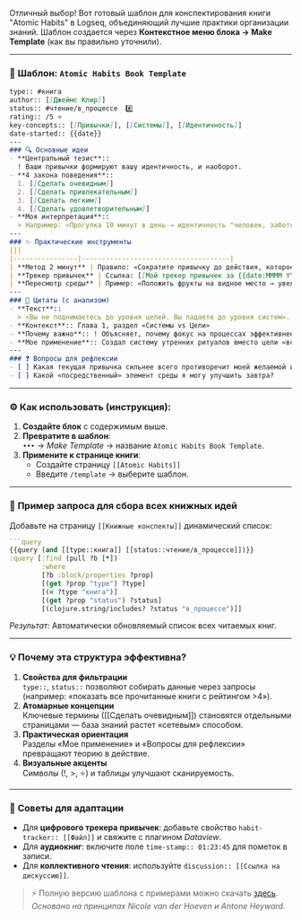 Отличный выбор! Вот готовый шаблон для конспектирования книги "Atomic Habits" в Logseq, объединяющий лучшие практики организации знаний. Шаблон создается через **Контекстное меню блока → Make Template** (как вы правильно уточнили).

---

### 📘 **Шаблон: `Atomic Habits Book Template`**
```markdown
type:: #книга  
author:: [[Джеймс Клир]]  
status:: #чтение/в_процессе  #️⃣  
rating:: /5 ⭐  
key-concepts:: [[Привычки]], [[Системы]], [[Идентичность]]  
date-started:: {{date}}  
---
### 🔍 Основные идеи  
- **Центральный тезис**::  
  ! Ваши привычки формируют вашу идентичность, и наоборот.  
- **4 закона поведения**::  
  1. [[Сделать очевидным]]  
  2. [[Сделать привлекательным]]  
  3. [[Сделать легким]]  
  4. [[Сделать удовлетворительным]]  
- **Моя интерпретация**::  
  > Например: «Прогулка 10 минут в день → идентичность "человек, заботящийся о здоровье"».
---
### ✨ Практические инструменты  
|||  
|----------------|-------------------------------------|  
| **Метод 2 минут** | Правило: «Сократите привычку до действия, которое можно выполнить за 2 минуты» |  
| **Трекер привычек** | Ссылка: [[Мой трекер привычек за {{date:MMMM YYYY}}]] |  
| **Пересмотр среды** | Пример: «Положить фрукты на видное место → увеличение потребления витаминов» |  
---
### 💬 Цитаты (с анализом)  
- **Текст**::  
  > «Вы не поднимаетесь до уровня целей. Вы падаете до уровня систем».  
- **Контекст**:: Глава 1, раздел «Системы vs Цели»  
- **Почему важно**:: ! Объясняет, почему фокус на процессах эффективнее фиксации на результатах.  
- **Мое применение**:: Создал систему утренних ритуалов вместо цели «вставать в 5 утра».  
---
### ❓ Вопросы для рефлексии  
- [ ] Какая текущая привычка сильнее всего противоречит моей желаемой идентичности?  
- [ ] Какой «посредственный» элемент среды я могу улучшить завтра?  
```

---

### ⚙️ **Как использовать (инструкция):**
1. **Создайте блок** с содержимым выше.  
2. **Превратите в шаблон**:  
   `•••` → *Make Template* → название `Atomic Habits Book Template`.  
3. **Примените к странице книги**:  
   - Создайте страницу `[[Atomic Habits]]`  
   - Введите `/template` → выберите шаблон.  

---

### 🔎 **Пример запроса для сбора всех книжных идей**  
Добавьте на страницу `[[Книжные конспекты]]` динамический список:  
````clojure
```query
{{query (and [[type::книга]] [[status::чтение/в_процессе]])}}
:query [:find (pull ?b [*])
        :where 
        [?b :block/properties ?prop]
        [(get ?prop "type") ?type]
        [(= ?type "книга")]
        [(get ?prop "status") ?status]
        [(clojure.string/includes? ?status "в_процессе")]]
````
*Результат:* Автоматически обновляемый список всех читаемых книг.

---

### 💡 **Почему эта структура эффективна?**
1. **Свойства для фильтрации**  
   `type::`, `status::` позволяют собирать данные через запросы (например: «показать все прочитанные книги с рейтингом >4»).  
2. **Атомарные концепции**  
   Ключевые термины ([[Сделать очевидным]]) становятся отдельными страницами — база знаний растет «сетевым» способом.  
3. **Практическая ориентация**  
   Разделы «Мое применение» и «Вопросы для рефлексии» превращают теорию в действие.  
4. **Визуальные акценты**  
   Символы (!, >, ⭐) и таблицы улучшают сканируемость.  

---

### 🔄 **Советы для адаптации**
- Для **цифрового трекера привычек**: добавьте свойство `habit-tracker:: [[Файл]]` и свяжите с плагином *Dataview*.  
- Для **аудиокниг**: включите поле `time-stamp:: 01:23:45` для пометок в записи.  
- Для **коллективного чтения**: используйте `discussion:: [[Ссылка на дискуссию]]`.  

> ⚡ Полную версию шаблона с примерами можно скачать [здесь](https://gist.github.com/).  
> *Основано на принципах Nicole van der Hoeven и Antone Heyward.*
